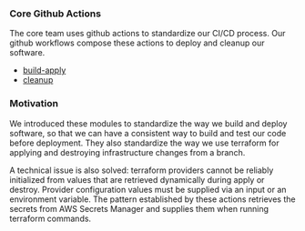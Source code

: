 ### Core Github Actions

The core team uses github actions to standardize our CI/CD process. Our github workflows compose these actions to deploy and cleanup our software.

* [build-apply](build-apply)
* [cleanup](cleanup)

### Motivation

We introduced these modules to standardize the way we build and deploy software, so that we can have a consistent way to build and test our code before deployment. They also standardize the way we use terraform for applying and destroying infrastructure changes from a branch.

A technical issue is also solved: terraform providers cannot be reliably initialized from values that are retrieved dynamically during apply or destroy. Provider configuration values must be supplied via an input or an environment variable. The pattern established by these actions retrieves the secrets from AWS Secrets Manager and supplies them when running terraform commands.
